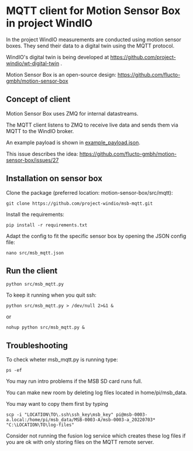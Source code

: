 # MQTT client for Motion Sensor Box in project WindIO

In the project WindIO measurements are conducted using motion sensor boxes. They send their data to a digital twin using the MQTT protocol.

WindIO's digital twin is being developed at https://github.com/project-windio/wt-digital-twin .

Motion Sensor Box is an open-source design: https://github.com/flucto-gmbh/motion-sensor-box

## Concept of client

Motion Sensor Box uses ZMQ for internal datastreams.

The MQTT client  listens to ZMQ to receive live data and sends them via MQTT to the WindIO broker.

An example payload is shown in [example_payload.json](example_payload.json).

This issue describes the idea: https://github.com/flucto-gmbh/motion-sensor-box/issues/27

## Installation on sensor box

Clone the package (preferred location: motion-sensor-box/src/mqtt):

```
git clone https://github.com/project-windio/msb-mqtt.git
```

Install the requirements:

```
pip install -r requirements.txt
```

Adapt the config to fit the specific sensor box by opening the JSON config file:

```
nano src/msb_mqtt.json
```

## Run the client

```
python src/msb_mqtt.py
```

To keep it running when you quit ssh:

```
python src/msb_mqtt.py > /dev/null 2>&1 &
```

or

```
nohup python src/msb_mqtt.py &
```


## Troubleshooting

To check wheter msb_mqtt.py is running type:

```
ps -ef
```

You may run intro problems if the MSB SD card runs full.

You can make new room by deleting log files located in home/pi/msb_data.

You may want to copy them first by typing

```
scp -i "LOCATION\TO\.ssh\ssh_key\msb_key" pi@msb-0003-a.local:/home/pi/msb_data/MSB-0003-A/msb-0003-a_20220703* "C:\LOCATION\TO\log-files"
```

Consider not running the fusion log service which creates these log files if you are ok with only storing files on the MQTT remote server.
